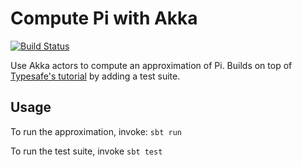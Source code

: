 # Compute Pi with Akka

[![Build Status](https://secure.travis-ci.org/mattgillooly/akka_tutorial.png?branch=master)](https://travis-ci.org/mattgillooly/akka\_tutorial)

Use Akka actors to compute an approximation of Pi.
Builds on top of [Typesafe's tutorial](http://typesafe.com/resources/tutorials/getting-started-with-akka-scala.html) by adding a test suite.

## Usage

To run the approximation, invoke: `sbt run`

To run the test suite, invoke `sbt test`
